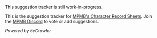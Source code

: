 This suggestion tracker is still work-in-progress.

This is the suggestion tracker for [MPMB's Character Record Sheets](https://github.com/morepurplemorebetter/MPMBs-Character-Record-Sheet).
Join the [MPMB Discord](https://discord.gg/Qjq9Z5Q) to vote or add suggestions.

*Powered by 5eCrawler*
